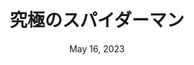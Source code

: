 ---
layout: nds
title: 究極のスパイダーマン
ogtitle: "Ultimate Spider-Man"
categories:
 - approved
 - nds
 - universal
 - safe
tags:
- spiderman
date: May 16, 2023
publisher: Activision
gid: ultimate-spiderman
alt: true
alts:
 - us.d
edition: jp
permalink: /games/ultimate-spiderman/jp/play/details
---